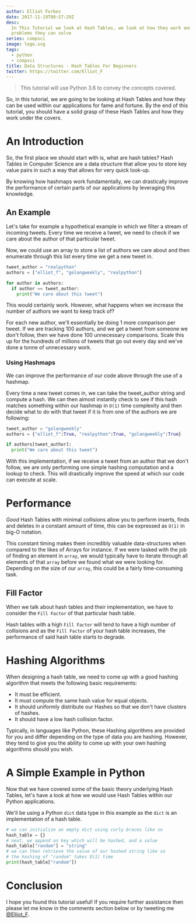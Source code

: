 ```yaml
---
author: Elliot Forbes
date: 2017-11-19T08:57:29Z
desc:
  In This Tutorial we look at Hash Tables, we look at how they work and what
  problems they can solve
series: compsci
image: logo.svg
tags:
  - python
  - compsci
title: Data Structures - Hash Tables For Beginners
twitter: https://twitter.com/Elliot_F
---
```


> This tutorial will use Python 3.6 to convey the concepts covered.

So, in this tutorial, we are going to be looking at Hash Tables and how they can
be used within our applications for fame and fortune. By the end of this
tutorial, you should have a solid grasp of these Hash Tables and how they work
under the covers.

# An Introduction

So, the first place we should start with is, what are hash tables? Hash Tables
in Computer Science are a data structure that allow you to store key value pairs
in such a way that allows for very quick look-up.

By knowing how hashmaps work fundamentally, we can drastically improve the
performance of certain parts of our applications by leveraging this knowledge.

## An Example

Let's take for example a hypothetical example in which we filter a stream of
incoming tweets. Every time we receive a tweet, we need to check if we care
about the author of that particular tweet.

Now, we could use an array to store a list of authors we care about and then
enumerate through this list every time we get a new tweet in.

```py
tweet_author = "realpython"
authors = ["elliot_f", "golangweekly", "realpython"]

for author in authors:
  if author == tweet_author:
    print("We care about this tweet")
```

This would certainly work. However, what happens when we increase the number of
authors we want to keep track of?

For each new author, we'll essentially be doing 1 more comparison per tweet. If
we are tracking 100 authors, and we get a tweet from someone we don't follow,
then we have done 100 unnecessary comparisons. Scale this up for the hundreds of
millions of tweets that go out every day and we've done a tonne of unnecessary
work.

### Using Hashmaps

We can improve the performance of our code above through the use of a hashmap.

Every time a new tweet comes in, we can take the tweet_author string and compute
a hash. We can then almost instantly check to see if this hash matches something
within our hashmap in `O(1)` time complexity and then decide what to do with
that tweet if it is from one of the authors we are following:

```py
tweet_author = "golangweekly"
authors = {"elliot_f":True, "realpython":True, "golangweekly":True}

if authors[tweet_author]:
  print("We care about this tweet")
```

With this implementation, if we receive a tweet from an author that we don't
follow, we are only performing one simple hashing computation and a lookup to
check. This will drastically improve the speed at which our code can execute at
scale.

# Performance

_Good_ Hash Tables with minimal collisions allow you to perform inserts, finds
and deletes in a constant amount of time, this can be expressed as `O(1)` in
big-O notation.

This constant timing makes them incredibly valuable data-structures when
compared to the likes of Arrays for instance. If we were tasked with the job of
finding an element in `array`, we would typically have to iterate through all
elements of that `array` before we found what we were looking for. Depending on
the size of our `array`, this could be a fairly time-consuming task.

## Fill Factor

When we talk about hash tables and their implementation, we have to consider the
`Fill Factor` of that particular hash table.

Hash tables with a high `Fill Factor` will tend to have a high number of
collisions and as the `Fill Factor` of your hash table increases, the
performance of said hash table starts to degrade.

# Hashing Algorithms

When designing a hash table, we need to come up with a good hashing algorithm
that meets the following basic requirements:

- It must be efficient.
- It must compute the same hash value for equal objects.
- It should uniformly distribute our Hashes so that we don't have clusters of
  hashes.
- It should have a low hash collision factor.

Typically, in languages like Python, these Hashing algorithms are provided for
you and differ depending on the type of data you are hashing. However, they tend
to give you the ability to come up with your own hashing algorithms should you
wish.

# A Simple Example in Python

Now that we have covered some of the basic theory underlying Hash Tables, let's
have a look at how we would use Hash Tables within our Python applications.

We'll be using a Python `dict` data type in this example as the `dict` is an
implementation of a hash table.

```py
# we can initialize an empty dict using curly braces like so
hash_table = {}
# next, we append an key which will be hashed, and a value
hash_table["random"] = "string"
# we can then retrieve the value of our hashed string like so
# the hashing of "random" takes O(1) time
print(hash_table["random"])
```

# Conclusion

I hope you found this tutorial useful! If you require further assistance then
please let me know in the comments section below or by tweeting me
[@Elliot_F](https://twitter.com/elliot_f).
